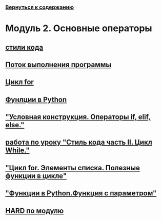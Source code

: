 ### [Вернуться к содержанию](https://github.com/AlexandrKuznetsov1/Practical_work/blob/master/README.md)
# Модуль 2. Основные операторы
## [стили кода](https://github.com/AlexandrKuznetsov1/Practical_work/blob/master/Modul2/03_code_style%204.py)
## [Поток выполнения программы](https://github.com/AlexandrKuznetsov1/Practical_work/blob/master/Modul2/homework2m2.py)
## [Цикл for](https://github.com/AlexandrKuznetsov1/Practical_work/blob/master/Modul2/homework3m2.py)
## [Фунлции в Python](https://github.com/AlexandrKuznetsov1/Practical_work/blob/master/Modul2/homework4m2.py)
## ["Условная конструкция. Операторы if, elif, else."](https://github.com/AlexandrKuznetsov1/Practical_work/blob/master/Modul2/module_2_2.py)
## [работа по уроку "Стиль кода часть II. Цикл While."](https://github.com/AlexandrKuznetsov1/Practical_work/blob/master/Modul2/module_2_3.py)
## ["Цикл for. Элементы списка. Полезные функции в цикле"](https://github.com/AlexandrKuznetsov1/Practical_work/blob/master/Modul2/module_2_4.py)
## ["Функции в Python.Функция с параметром"](https://github.com/AlexandrKuznetsov1/Practical_work/blob/master/Modul2/module_2_5.py)
## [HARD по модулю](https://github.com/AlexandrKuznetsov1/Practical_work/blob/master/Modul2/module2hard.py)
